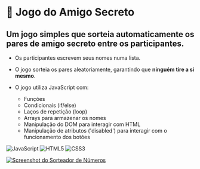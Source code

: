 # 🎁 Jogo do Amigo Secreto

## Um jogo simples que sorteia automaticamente os pares de amigo secreto entre os participantes.

- Os participantes escrevem seus nomes numa lista.
- O jogo sorteia os pares aleatoriamente, garantindo que **ninguém tire a si mesmo**.
- O jogo utiliza JavaScript com:

  - Funções
  - Condicionais (if/else)
  - Laços de repetição (loop)
  - Arrays para armazenar os nomes
  - Manipulação do DOM para interagir com HTML
  - Manipulação de atributos ('disabled') para interagir com o funcionamento dos botões

![JavaScript](https://img.shields.io/badge/javascript-%23323330.svg?style=for-the-badge&logo=javascript&logoColor=%23F7DF1E)
![HTML5](https://img.shields.io/badge/html5-%23E34F26.svg?style=for-the-badge&logo=html5&logoColor=white)
![CSS3](https://img.shields.io/badge/css3-%231572B6.svg?style=for-the-badge&logo=css3&logoColor=white)

<a href="https://estudossorteador-de-numeros.vercel.app/" target="_blank">
  <img src="https://github.com/user-attachments/assets/b1c0152f-3323-49c7-8415-6b4f25e02b85" alt="Screenshot do Sorteador de Números">
</a>
